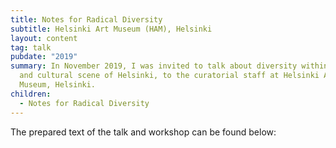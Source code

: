```yaml
---
title: Notes for Radical Diversity
subtitle: Helsinki Art Museum (HAM), Helsinki
layout: content
tag: talk
pubdate: "2019"
summary: In November 2019, I was invited to talk about diversity within the art
  and cultural scene of Helsinki, to the curatorial staff at Helsinki Art
  Museum, Helsinki.
children:
  - Notes for Radical Diversity
---
```

The prepared text of the talk and workshop can be found below:
